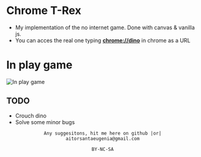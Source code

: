 # Chrome T-Rex
- My implementation of the no internet game. Done with canvas & vanilla js.
- You can acces the real one typing <b><u>chrome://dino</u></b> in chrome as a URL

# In play game
![In play game](https://user-images.githubusercontent.com/14861253/173209419-75f23b60-ba4e-40c2-8e24-62e070a06613.gif)

## TODO
- Crouch dino
- Solve some minor bugs

<div align="center">

```
Any suggesitons, hit me here on github |or| aitorsantaeugenia@gmail.com
```


```
BY-NC-SA
```

</div>